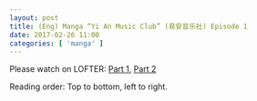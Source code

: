 ```yaml
---
layout: post
title: (Eng) Manga “Yi An Music Club” (易安音乐社) Episode 1
date: 2017-02-26 11:00
categories: [ 'manga' ]
---
```


Please watch on LOFTER: [Part 1](http://quadrifolium.lofter.com/post/1d4edd3a_e6ae1d3), [Part 2](http://quadrifolium.lofter.com/post/1d4edd3a_e6ae1d5)

Reading order: Top to bottom, left to right.
